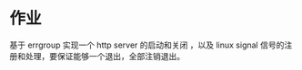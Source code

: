 <!--
 * @Author: hubin
 * @Date: 2020-12-02 21:53:11
 * @LastEditTime: 2020-12-09 20:58:49
 * @LastEditors: Please set LastEditors
 * @Description: In User Settings Edit
 * @FilePath: /Week03/README.md
-->
# 作业
基于 errgroup 实现一个 http server 的启动和关闭 ，以及 linux signal 信号的注册和处理，要保证能够一个退出，全部注销退出。

